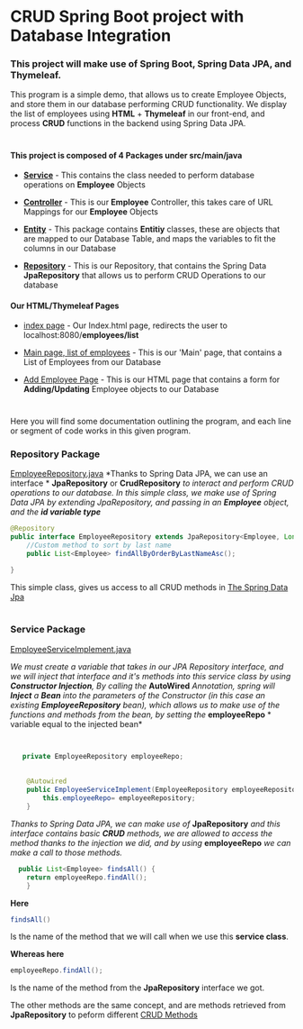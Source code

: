 # CRUD Spring Boot project with Database Integration


### This project will make use of Spring Boot, Spring Data JPA, and Thymeleaf.

This program is a simple demo, that allows us to create Employee Objects, and store them in our database performing CRUD functionality.
We display the list of employees using __HTML__ + __Thymeleaf__ in our front-end, and process __CRUD__ functions in the backend using Spring Data JPA.

#

#### This project is composed of 4 Packages under src/main/java
- [__Service__](src/main/java/com/ivanllamas/ThymeleafDemo/Service) - This contains the class needed to perform database operations on __Employee__ Objects

- [__Controller__](src/main/java/com/ivanllamas/ThymeleafDemo/controller) - This is our __Employee__ Controller, this takes care of URL Mappings for our __Employee__ Objects

- [__Entity__](src/main/java/com/ivanllamas/ThymeleafDemo/entity) - This package contains __Entitiy__ classes, these are objects that are mapped to our Database Table, and maps the variables to fit the columns in our Database
- [__Repository__](src/main/java/com/ivanllamas/ThymeleafDemo/repository) - This is our Repository, that contains the Spring Data __JpaRepository__ that allows us to perform CRUD Operations to our database

#### Our HTML/Thymeleaf Pages

- [index page](src/main/resources/static/index.html) - Our Index.html page, redirects the user to localhost:8080/__employees/list__

- [Main page, list of employees](src/main/resources/templates/employees/employee-list.html) - This is our 'Main' page, that contains a List of Employees from our Database

- [Add Employee Page](src/main/resources/templates/employees/addEmployeeForm.html) - This is our HTML page that contains a form for __Adding/Updating__ Employee objects to our Database



#
Here you will find some documentation outlining the program, and each line or segment of code works in this given program.

### Repository Package
[EmployeeRepository.java](src/main/java/com/ivanllamas/ThymeleafDemo/repository/EmployeeRepository.java)
*Thanks to Spring Data JPA, we can use an interface * __JpaRepository__ or __CrudRepository__ *to interact and perform CRUD operations to our database. In this simple class, we make use of Spring Data JPA by extending JpaRepository, and passing in an __Employee__ object, and the __id variable type__*

```Java
@Repository
public interface EmployeeRepository extends JpaRepository<Employee, Long>{
    //Custom method to sort by last name
    public List<Employee> findAllByOrderByLastNameAsc();
    
}
```
This simple class, gives us access to all CRUD methods in [The Spring Data Jpa](https://docs.spring.io/spring-data/jpa/docs/current/api/org/springframework/data/jpa/repository/JpaRepository.html)




#

### Service Package






   [EmployeeServiceImplement.java](src/main/java/com/ivanllamas/ThymeleafDemo/Service/EmployeeServiceImplement.java)   

*We must create a variable that takes in our JPA Repository interface, and we will inject that interface and it's methods into this service class by using __Constructor Injection__, By calling the* __AutoWired__ *Annotation, spring will __Inject__ a __Bean__ into the parameters of the Constructor (in this case an existing __EmployeeRepository__ bean), which allows us to make use of the functions and methods from the bean, by setting the* __employeeRepo__ * variable equal to the injected bean*
```Java


   private EmployeeRepository employeeRepo;
    
   
    @Autowired
    public EmployeeServiceImplement(EmployeeRepository employeeRepository){
        this.employeeRepo= employeeRepository;
    }
```

*Thanks to Spring Data JPA, we can make use of* __JpaRepository__ *and this interface contains basic __CRUD__ methods, we are allowed to access the method thanks to the injection we did, and by using* __employeeRepo__ *we can make a call to those methods.*

```Java
  public List<Employee> findsAll() {
    return employeeRepo.findAll();
    }
```

__Here__
```Java
findsAll()
```
Is the name of the method that we will call when we use this __service class__.

__Whereas here__
```Java
employeeRepo.findAll();
 ```
 Is the name of the method from the __JpaRepository__ interface we got.
 
 The other methods are the same concept, and are methods retrieved from __JpaRepository__ to peform different [CRUD Methods](https://docs.spring.io/spring-data/jpa/docs/current/api/org/springframework/data/jpa/repository/JpaRepository.html)
 
 
 





 
